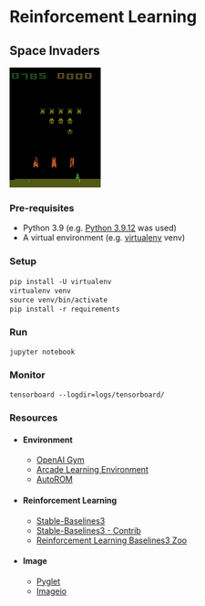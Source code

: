 # Reinforcement Learning

## Space Invaders

![](../images/space_invaders.gif)

### Pre-requisites

- Python 3.9 (e.g. [Python 3.9.12](https://www.python.org/downloads/release/python-3912/) was used)
- A virtual environment (e.g. [virtualenv](https://pypi.org/project/virtualenv/) venv)

### Setup

```
pip install -U virtualenv
virtualenv venv
source venv/bin/activate
pip install -r requirements
```

### Run

```
jupyter notebook
```

### Monitor

```
tensorboard --logdir=logs/tensorboard/
```

### Resources

- #### Environment

  - [OpenAI Gym](https://github.com/openai/gym)
  - [Arcade Learning Environment](https://github.com/mgbellemare/Arcade-Learning-Environment)
  - [AutoROM](https://github.com/Farama-Foundation/AutoROM)

- #### Reinforcement Learning

  - [Stable-Baselines3](https://github.com/DLR-RM/stable-baselines3)
  - [Stable-Baselines3 - Contrib](https://github.com/Stable-Baselines-Team/stable-baselines3-contrib)
  - [Reinforcement Learning Baselines3 Zoo](https://github.com/DLR-RM/rl-baselines3-zoo)

- #### Image

  - [Pyglet](https://github.com/pyglet/pyglet)
  - [Imageio](https://github.com/imageio/imageio)
